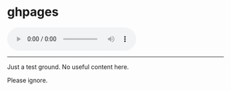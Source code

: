 # ghpages

<audio controls>
  <source src="assets/audio/1.mp3" type="audio/mpeg">
  Your browser does not support the audio element.
</audio>

----
          
Just a test ground. No useful content here.

Please ignore.


